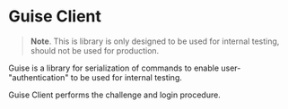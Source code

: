 # Guise Client

> **Note**. This is library is only designed to be used for internal testing, should not be used for production.

Guise is a library for serialization of commands to enable user-"authentication" to be used for internal testing.

Guise Client performs the challenge and login procedure.
